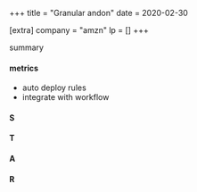 +++
title = "Granular andon"
date = 2020-02-30

[extra]
company = "amzn"
lp = []
+++

summary

#### metrics
- auto deploy rules
- integrate with workflow

#### S

#### T

#### A

#### R

